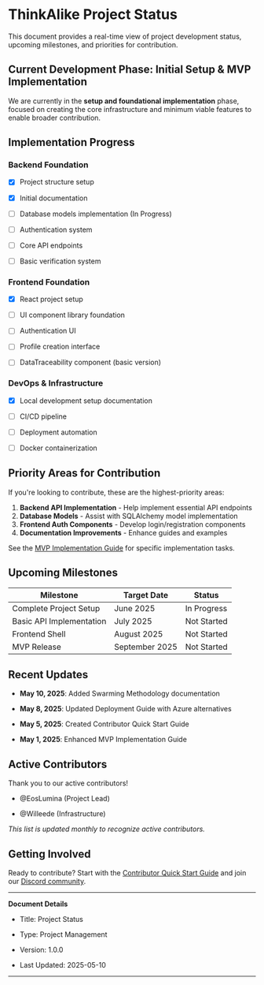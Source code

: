 # ThinkAlike Project Status

This document provides a real-time view of project development status, upcoming milestones, and priorities for contribution.

## Current Development Phase: Initial Setup & MVP Implementation

We are currently in the **setup and foundational implementation** phase, focused on creating the core infrastructure and minimum viable features to enable broader contribution.

## Implementation Progress

### Backend Foundation

* [x] Project structure setup

* [x] Initial documentation

* [ ] Database models implementation (In Progress)

* [ ] Authentication system

* [ ] Core API endpoints

* [ ] Basic verification system

### Frontend Foundation

* [x] React project setup

* [ ] UI component library foundation

* [ ] Authentication UI

* [ ] Profile creation interface

* [ ] DataTraceability component (basic version)

### DevOps & Infrastructure

* [x] Local development setup documentation

* [ ] CI/CD pipeline

* [ ] Deployment automation

* [ ] Docker containerization

## Priority Areas for Contribution

If you're looking to contribute, these are the highest-priority areas:

1. **Backend API Implementation** - Help implement essential API endpoints
2. **Database Models** - Assist with SQLAlchemy model implementation
3. **Frontend Auth Components** - Develop login/registration components
4. **Documentation Improvements** - Enhance guides and examples

See the [MVP Implementation Guide](./guides/implementation_guides/mvp_implementation_guide.md) for specific implementation tasks.

## Upcoming Milestones

| Milestone | Target Date | Status |
|-----------|-------------|--------|
| Complete Project Setup | June 2025 | In Progress |
| Basic API Implementation | July 2025 | Not Started |
| Frontend Shell | August 2025 | Not Started |
| MVP Release | September 2025 | Not Started |

## Recent Updates

* **May 10, 2025**: Added Swarming Methodology documentation

* **May 8, 2025**: Updated Deployment Guide with Azure alternatives

* **May 5, 2025**: Created Contributor Quick Start Guide

* **May 1, 2025**: Enhanced MVP Implementation Guide

## Active Contributors

Thank you to our active contributors!

* @EosLumina (Project Lead)

* @Willeede (Infrastructure)

*This list is updated monthly to recognize active contributors.*

## Getting Involved

Ready to contribute? Start with the [Contributor Quick Start Guide](./core/contributor_quickstart.md) and join our [Discord community](https://discord.gg/TnAcWezH).

---

**Document Details**

* Title: Project Status

* Type: Project Management

* Version: 1.0.0

* Last Updated: 2025-05-10

---
